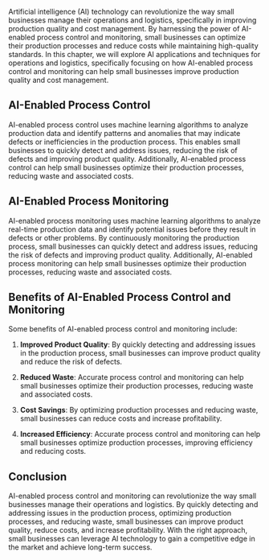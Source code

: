 

Artificial intelligence (AI) technology can revolutionize the way small businesses manage their operations and logistics, specifically in improving production quality and cost management. By harnessing the power of AI-enabled process control and monitoring, small businesses can optimize their production processes and reduce costs while maintaining high-quality standards. In this chapter, we will explore AI applications and techniques for operations and logistics, specifically focusing on how AI-enabled process control and monitoring can help small businesses improve production quality and cost management.

AI-Enabled Process Control
--------------------------

AI-enabled process control uses machine learning algorithms to analyze production data and identify patterns and anomalies that may indicate defects or inefficiencies in the production process. This enables small businesses to quickly detect and address issues, reducing the risk of defects and improving product quality. Additionally, AI-enabled process control can help small businesses optimize their production processes, reducing waste and associated costs.

AI-Enabled Process Monitoring
-----------------------------

AI-enabled process monitoring uses machine learning algorithms to analyze real-time production data and identify potential issues before they result in defects or other problems. By continuously monitoring the production process, small businesses can quickly detect and address issues, reducing the risk of defects and improving product quality. Additionally, AI-enabled process monitoring can help small businesses optimize their production processes, reducing waste and associated costs.

Benefits of AI-Enabled Process Control and Monitoring
-----------------------------------------------------

Some benefits of AI-enabled process control and monitoring include:

1. **Improved Product Quality**: By quickly detecting and addressing issues in the production process, small businesses can improve product quality and reduce the risk of defects.

2. **Reduced Waste**: Accurate process control and monitoring can help small businesses optimize their production processes, reducing waste and associated costs.

3. **Cost Savings**: By optimizing production processes and reducing waste, small businesses can reduce costs and increase profitability.

4. **Increased Efficiency**: Accurate process control and monitoring can help small businesses optimize production processes, improving efficiency and reducing costs.

Conclusion
----------

AI-enabled process control and monitoring can revolutionize the way small businesses manage their operations and logistics. By quickly detecting and addressing issues in the production process, optimizing production processes, and reducing waste, small businesses can improve product quality, reduce costs, and increase profitability. With the right approach, small businesses can leverage AI technology to gain a competitive edge in the market and achieve long-term success.
